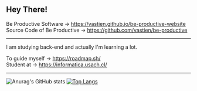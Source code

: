 ## Hey There!

  Be Productive Software → https://vastien.github.io/be-productive-website                           
  Source Code of Be Productive → https://github.com/vastien/be-productive
   

___________________________________________________________________________________________________________________________________________________________

I am studying back-end and actually I'm learning a lot. 

To guide myself → https://roadmap.sh/                                                                                                                                                                                                                                                                                                                     
Student at → https://informatica.usach.cl/       

___________________________________________________________________________________________________________________________________________________________

![Anurag's GitHub stats](https://github-readme-stats.vercel.app/api?username=vastien&show_icons=true&theme=tokyonight)
[![Top Langs](https://github-readme-stats.vercel.app/api/top-langs/?username=vastien&layout=compact)](https://github.com/vastien)
